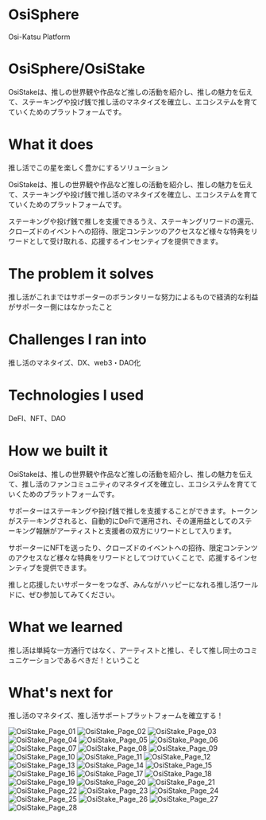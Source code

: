# OsiSphere
Osi-Katsu Platform
<P>
<H1>
OsiSphere/OsiStake
</H1>
<P>
OsiStakeは、推しの世界観や作品など推しの活動を紹介し、推しの魅力を伝えて、ステーキングや投げ銭で推し活のマネタイズを確立し、エコシステムを育てていくためのプラットフォームです。
<P>
<H1>
What it does
</H1>
<P>
推し活でこの星を楽しく豊かにするソリューション

<P>
OsiStakeは、推しの世界観や作品など推しの活動を紹介し、推しの魅力を伝えて、ステーキングや投げ銭で推し活のマネタイズを確立し、エコシステムを育てていくためのプラットフォームです。

ステーキングや投げ銭で推しを支援できるうえ、ステーキングリワードの還元、クローズドのイベントへの招待、限定コンテンツのアクセスなど様々な特典をリワードとして受け取れる、応援するインセンティブを提供できます。
<P>
<H1>
The problem it solves
  </H1>
  <P>
推し活がこれまではサポーターのボランタリーな努力によるもので経済的な利益がサポーター側にはなかったこと

<P>
  <H1>
Challenges I ran into
    </H1>
    <P>
推し活のマネタイズ、DX、web3・DAO化

<P>
  <H1>
Technologies I used
      </H1>
      <P>
DeFI、NFT、DAO

<P>

  
<H1>
How we built it
</H1>
  <P>
OsiStakeは、推しの世界観や作品など推しの活動を紹介し、推しの魅力を伝えて、推し活のファンコミュニティのマネタイズを確立し、エコシステムを育てていくためのプラットフォームです。

サポーターはステーキングや投げ銭で推しを支援することができます。トークンがステーキングされると、自動的にDeFiで運用され、その運用益としてのステーキング報酬がアーティストと支援者の双方にリワードとして入ります。

サポーターにNFTを送ったり、クローズドのイベントへの招待、限定コンテンツのアクセスなど様々な特典をリワードとしてつけていくことで、応援するインセンティブを提供できます。

推しと応援したいサポーターをつなぎ、みんながハッピーになれる推し活ワールドに、ぜひ参加してみてください。

<P>
  <H1>
What we learned
  </H1>
<P>
推し活は単純な一方通行ではなく、アーティストと推し、そして推し同士のコミュニケーションであるべきだ！ということ


<P>
  <H1>
What's next for
    </H1>
  <P>
推し活のマネタイズ、推し活サポートプラットフォームを確立する！



![OsiStake_Page_01](https://github.com/user-attachments/assets/82cfdcc7-69ec-47b4-be07-29aeb618c6e3)
![OsiStake_Page_02](https://github.com/user-attachments/assets/f921702e-d949-4939-9103-a60cff33a360)
![OsiStake_Page_03](https://github.com/user-attachments/assets/c923ad45-d35b-48a5-afe9-f4e31ddc5bf2)
![OsiStake_Page_04](https://github.com/user-attachments/assets/ac4964c3-cbd9-4946-bd67-f3038a4757ad)
![OsiStake_Page_05](https://github.com/user-attachments/assets/a68d1f2b-5557-4300-bc13-d152a0dbe8e0)
![OsiStake_Page_06](https://github.com/user-attachments/assets/468be6fd-44d9-44aa-a27f-5d7f3f291a86)
![OsiStake_Page_07](https://github.com/user-attachments/assets/87b8512e-6256-4c6d-a277-6ed7759f944b)
![OsiStake_Page_08](https://github.com/user-attachments/assets/40e82da1-71a4-4fad-a145-e1396a327484)
![OsiStake_Page_09](https://github.com/user-attachments/assets/52f4602a-c897-4959-8615-920c0282cbba)
![OsiStake_Page_10](https://github.com/user-attachments/assets/6f5d007d-e23d-4eca-bbaa-895d46f7ba86)
![OsiStake_Page_11](https://github.com/user-attachments/assets/9a57d5dc-4496-4230-b536-226411968268)
![OsiStake_Page_12](https://github.com/user-attachments/assets/89949af2-70ed-4a4a-9509-374b4cd7892a)
![OsiStake_Page_13](https://github.com/user-attachments/assets/b3b1c4de-c1e2-40f3-a150-669c99c1dd0f)
![OsiStake_Page_14](https://github.com/user-attachments/assets/5c2e1f0f-38ef-44b1-8e6c-2fb84f652304)
![OsiStake_Page_15](https://github.com/user-attachments/assets/77cdb209-8f27-4d68-a7b2-1c2d47cca29a)
![OsiStake_Page_16](https://github.com/user-attachments/assets/d2c5ab9a-ce8c-4413-9b9e-2a8bf2996c8e)
![OsiStake_Page_17](https://github.com/user-attachments/assets/9d283e44-ed30-41fe-b8c9-b5aadaa522c9)
![OsiStake_Page_18](https://github.com/user-attachments/assets/226cebcd-0cad-4990-ade1-b680ea2cab80)
![OsiStake_Page_19](https://github.com/user-attachments/assets/5a99d83f-76dc-4107-8b7d-1fec257af32a)
![OsiStake_Page_20](https://github.com/user-attachments/assets/96ed2070-c44c-4f5c-a451-a3249234227a)
![OsiStake_Page_21](https://github.com/user-attachments/assets/2de862e2-20c8-482f-88cd-d89990a6f13e)
![OsiStake_Page_22](https://github.com/user-attachments/assets/a479829e-9c04-4e41-b050-6f45dc83767a)
![OsiStake_Page_23](https://github.com/user-attachments/assets/219c3a6b-2f0d-45cb-92ab-30ca57ee9a28)
![OsiStake_Page_24](https://github.com/user-attachments/assets/552031bd-cb07-40c3-bd0e-05de1c4d9f43)
![OsiStake_Page_25](https://github.com/user-attachments/assets/289abe7e-ab83-44a3-ab93-ae57cfe48f83)
![OsiStake_Page_26](https://github.com/user-attachments/assets/ba86cd92-adc5-4437-8068-527c88ea648a)
![OsiStake_Page_27](https://github.com/user-attachments/assets/d487ff69-044e-444a-b01a-bcf50c0df3cb)
![OsiStake_Page_28](https://github.com/user-attachments/assets/5b037b9b-940e-4c14-9714-3f841971a4e3)

